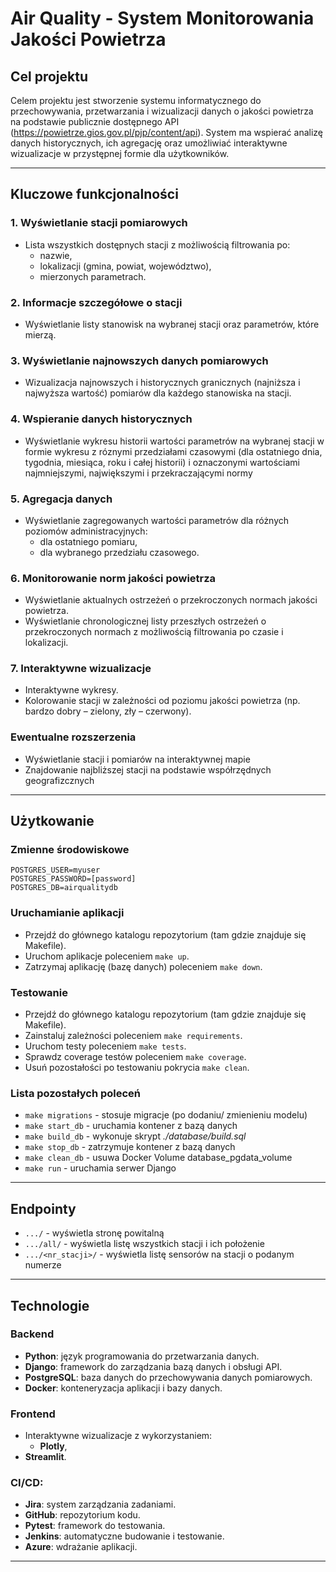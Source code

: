 # Air Quality - System Monitorowania Jakości Powietrza

## Cel projektu
Celem projektu jest stworzenie systemu informatycznego do przechowywania, przetwarzania i wizualizacji danych o jakości powietrza na podstawie publicznie dostępnego API (https://powietrze.gios.gov.pl/pjp/content/api). System ma wspierać analizę danych historycznych, ich agregację oraz umożliwiać interaktywne wizualizacje w przystępnej formie dla użytkowników.

---

## Kluczowe funkcjonalności
### 1. Wyświetlanie stacji pomiarowych
- Lista wszystkich dostępnych stacji z możliwością filtrowania po:
  - nazwie,
  - lokalizacji (gmina, powiat, województwo),
  - mierzonych parametrach.

### 2. Informacje szczegółowe o stacji
- Wyświetlanie listy stanowisk na wybranej stacji oraz parametrów, które mierzą.

### 3. Wyświetlanie najnowszych danych pomiarowych
- Wizualizacja najnowszych i historycznych granicznych (najniższa i najwyższa wartość) pomiarów dla każdego stanowiska na stacji.

### 4. Wspieranie danych historycznych
- Wyświetlanie wykresu historii wartości parametrów na wybranej stacji w formie wykresu z róznymi przedziałami czasowymi (dla ostatniego dnia, tygodnia, miesiąca, roku i całej historii) i oznaczonymi wartościami najmniejszymi, największymi i przekraczającymi normy

### 5. Agregacja danych
- Wyświetlanie zagregowanych wartości parametrów dla różnych poziomów administracyjnych:
  - dla ostatniego pomiaru,
  - dla wybranego przedziału czasowego.

### 6. Monitorowanie norm jakości powietrza
- Wyświetlanie aktualnych ostrzeżeń o przekroczonych normach jakości powietrza.
- Wyświetlanie chronologicznej listy przeszłych ostrzeżeń o przekroczonych normach z możliwością filtrowania po czasie i lokalizacji.

### 7. Interaktywne wizualizacje
- Interaktywne wykresy.
- Kolorowanie stacji w zależności od poziomu jakości powietrza (np. bardzo dobry – zielony, zły – czerwony).

### Ewentualne rozszerzenia
- Wyświetlanie stacji i pomiarów na interaktywnej mapie
- Znajdowanie najbliższej stacji na podstawie współrzędnych geografizcznych

---

## Użytkowanie

### Zmienne środowiskowe

```
POSTGRES_USER=myuser
POSTGRES_PASSWORD=[password]
POSTGRES_DB=airqualitydb
```

### Uruchamianie aplikacji

- Przejdź do głównego katalogu repozytorium (tam gdzie znajduje się Makefile).
- Uruchom aplikacje poleceniem `make up`.
- Zatrzymaj aplikację (bazę danych) poleceniem `make down`.

### Testowanie

- Przejdź do głównego katalogu repozytorium (tam gdzie znajduje się Makefile).
- Zainstaluj zależności poleceniem `make requirements`.
- Uruchom testy poleceniem `make tests`.
- Sprawdz coverage testów poleceniem `make coverage`.
- Usuń pozostałości po testowaniu pokrycia `make clean`.

### Lista pozostałych poleceń
- `make migrations` - stosuje migracje (po dodaniu/ zmienieniu modelu)
- `make start_db` - uruchamia kontener z bazą danych
- `make build_db` - wykonuje skrypt *./database/build.sql*
- `make stop_db` - zatrzymuje kontener z bazą danych
- `make clean_db` - usuwa Docker Volume database_pgdata_volume
- `make run` - uruchamia serwer Django

---

## Endpointy

- `.../` - wyświetla stronę powitalną
- `.../all/` - wyświetla listę wszystkich stacji i ich położenie
- `.../<nr_stacji>/` - wyświetla listę sensorów na stacji o podanym numerze

---

## Technologie

### Backend
- **Python**: język programowania do przetwarzania danych.
- **Django**: framework do zarządzania bazą danych i obsługi API.
- **PostgreSQL**: baza danych do przechowywania danych pomiarowych.
- **Docker**: konteneryzacja aplikacji i bazy danych.

### Frontend
- Interaktywne wizualizacje z wykorzystaniem:
  - **Plotly**,
- **Streamlit**.

### CI/CD:
- **Jira**: system zarządzania zadaniami.
- **GitHub**: repozytorium kodu.
- **Pytest**: framework do testowania.
- **Jenkins**: automatyczne budowanie i testowanie.
- **Azure**: wdrażanie aplikacji.

---
